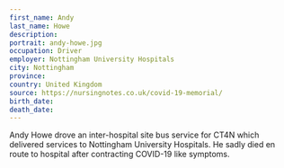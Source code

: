 ```yaml
---
first_name: Andy
last_name: Howe
description: 
portrait: andy-howe.jpg
occupation: Driver
employer: Nottingham University Hospitals
city: Nottingham
province: 
country: United Kingdom
source: https://nursingnotes.co.uk/covid-19-memorial/
birth_date: 
death_date: 
---
```


Andy Howe drove an inter-hospital site bus service for CT4N which delivered services to Nottingham University Hospitals. He sadly died en route to hospital after contracting COVID-19 like symptoms.